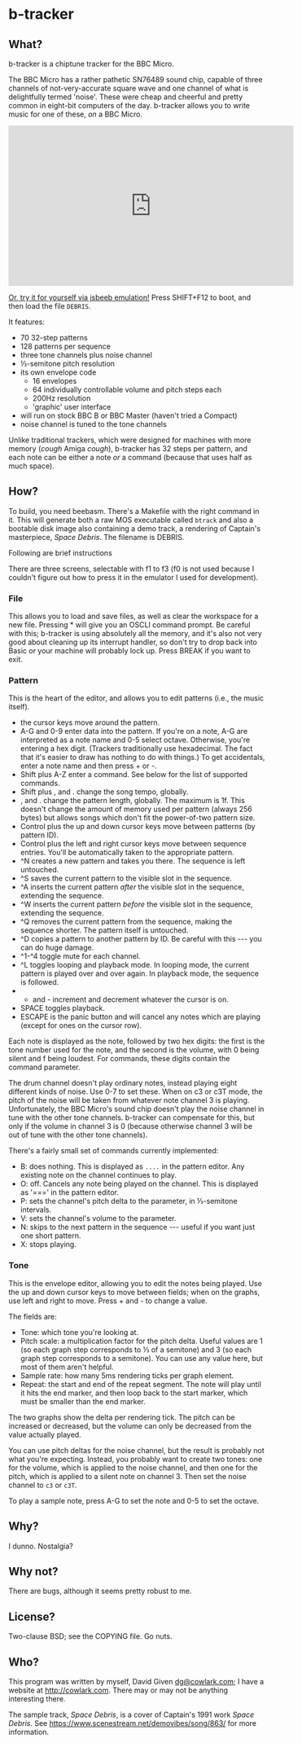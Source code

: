 b-tracker
=========


## What?

b-tracker is a chiptune tracker for the BBC Micro.

The BBC Micro has a rather pathetic SN76489 sound chip, capable of three
channels of not-very-accurate square wave and one channel of what is
delightfully termed 'noise'. These were cheap and cheerful and pretty common in
eight-bit computers of the day. b-tracker allows you to write music for one of
these, _on_ a BBC Micro.

<center>
<iframe width="560" height="315" src="https://www.youtube.com/embed/0QoihOxzcAo" frameborder="0" allow="accelerometer; autoplay; clipboard-write; encrypted-media; gyroscope; picture-in-picture" allowfullscreen></iframe>
</center>

[Or, try it for yourself via
jsbeeb emulation!](https://bbc.godbolt.org/?&disc1=https://cowlark.com/btracker/btracker.ssd)
Press SHIFT+F12 to boot, and then load the file `DEBRIS`.

It features:

- 70 32-step patterns
- 128 patterns per sequence
- three tone channels plus noise channel
- ⅓-semitone pitch resolution
- its own envelope code
  - 16 envelopes
  - 64 individually controllable volume and pitch steps each
  - 200Hz resolution
  - 'graphic' user interface
- will run on stock BBC B or BBC Master (haven't tried a Compact)
- noise channel is tuned to the tone channels

Unlike traditional trackers, which were designed for machines with more memory
(_cough_ Amiga _cough_), b-tracker has 32 steps per pattern, and each note can
be either a note _or_ a command (because that uses half as much space).


## How?

To build, you need beebasm. There's a Makefile with the right command in it.
This will generate both a raw MOS executable called `btrack` and also a
bootable disk image also containing a demo track, a rendering of Captain's
masterpiece, _Space Debris_. The filename is DEBRIS.

Following are brief instructions 

There are three screens, selectable with f1 to f3 (f0 is not used because I
couldn't figure out how to press it in the emulator I used for development).

### File

This allows you to load and save files, as well as clear the workspace for a
new file. Pressing * will give you an OSCLI command prompt. Be careful with
this; b-tracker is using absolutely all the memory, and it's also not very good
about cleaning up its interrupt handler, so don't try to drop back into Basic
or your machine will probably lock up. Press BREAK if you want to exit.

### Pattern

This is the heart of the editor, and allows you to edit patterns (i.e., the
music itself).

- the cursor keys move around the pattern.
- A-G and 0-9 enter data into the pattern. If you're on a note, A-G are
  interpreted as a note name and 0-5 select octave. Otherwise, you're entering
  a hex digit. (Trackers traditionally use hexadecimal. The fact that it's
  easier to draw has nothing to do with things.) To get accidentals, enter a
  note name and then press + or -.
- Shift plus A-Z enter a command. See below for the list of supported commands.
- Shift plus , and . change the song tempo, globally.
- , and . change the pattern length, globally. The maximum is 1f. This doesn't
  change the amount of memory used per pattern (always 256 bytes) but allows
  songs which don't fit the power-of-two pattern size.
- Control plus the up and down cursor keys move between patterns (by pattern
  ID).
- Control plus the left and right cursor keys move between sequence entries.
  You'll be automatically taken to the appropriate pattern.
- ^N creates a new pattern and takes you there. The sequence is left untouched.
- ^S saves the current pattern to the visible slot in the sequence.
- ^A inserts the current pattern _after_ the visible slot in the sequence,
  extending the sequence.
- ^W inserts the current pattern _before_ the visible slot in the sequence,
  extending the sequence.
- ^Q removes the current pattern from the sequence, making the sequence
  shorter. The pattern itself is untouched.
- ^D copies a pattern to another pattern by ID. Be careful with this --- you
  can do huge damage.
- ^1-^4 toggle mute for each channel.
- ^L toggles looping and playback mode. In looping mode, the current pattern is
  played over and over again. In playback mode, the sequence is followed.
- + and - increment and decrement whatever the cursor is on.
- SPACE toggles playback.
- ESCAPE is the panic button and will cancel any notes which are playing
  (except for ones on the cursor row).

Each note is displayed as the note, followed by two hex digits: the first is
the tone number used for the note, and the second is the volume, with 0 being
silent and f being loudest. For commands, these digits contain the command
parameter.

The drum channel doesn't play ordinary notes, instead playing eight different
kinds of noise. Use 0-7 to set these. When on c3 or c3T mode, the pitch of the
noise will be taken from whatever note channel 3 is playing. Unfortunately, the
BBC Micro's sound chip doesn't play the noise channel in tune with the other
tone channels. b-tracker can compensate for this, but only if the volume in
channel 3 is 0 (because otherwise channel 3 will be out of tune with the other
tone channels).

There's a fairly small set of commands currently implemented:

- B: does nothing. This is displayed as `....` in the pattern editor. Any
  existing note on the channel continues to play.
- O: off. Cancels any note being played on the channel. This is displayed as
  '===' in the pattern editor.
- P: sets the channel's pitch delta to the parameter, in ⅓-semitone intervals.
- V: sets the channel's volume to the parameter.
- N: skips to the next pattern in the sequence --- useful if you want just one
  short pattern.
- X: stops playing.

### Tone

This is the envelope editor, allowing you to edit the notes being played. Use
the up and down cursor keys to move between fields; when on the graphs, use
left and right to move. Press + and - to change a value.

The fields are:

- Tone: which tone you're looking at.
- Pitch scale: a multiplication factor for the pitch delta. Useful values are 1
  (so each graph step corresponds to ⅓ of a semitone) and 3 (so each graph step
  corresponds to a semitone). You can use any value here, but most of them
  aren't helpful.
- Sample rate: how many 5ms rendering ticks per graph element.
- Repeat: the start and end of the repeat segment. The note will play until it
  hits the end marker, and then loop back to the start marker, which must be
  smaller than the end marker.

The two graphs show the delta per rendering tick. The pitch can be increased or
decreased, but the volume can only be decreased from the value actually played.

You can use pitch deltas for the noise channel, but the result is probably not
what you're expecting. Instead, you probably want to create two tones: one for
the volume, which is applied to the noise channel, and then one for the pitch,
which is applied to a silent note on channel 3. Then set the noise channel to
`c3` or `c3T`.

To play a sample note, press A-G to set the note and 0-5 to set the octave.

## Why?

I dunno. Nostalgia?


## Why not?

There are bugs, although it seems pretty robust to me.


## License?

Two-clause BSD; see the COPYING file. Go nuts.


## Who?

This program was written by myself, David Given <dg@cowlark.com>; I have a
website at http://cowlark.com. There may or may not be anything interesting
there.

The sample track, _Space Debris_, is a cover of Captain's 1991 work _Space
Debris_. See https://www.scenestream.net/demovibes/song/863/ for more
information.
